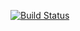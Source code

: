 [![Build Status](https://app.travis-ci.com/valeryami/ladybag33.svg?branch=main)](https://app.travis-ci.com/valeryami/ladybag33)
